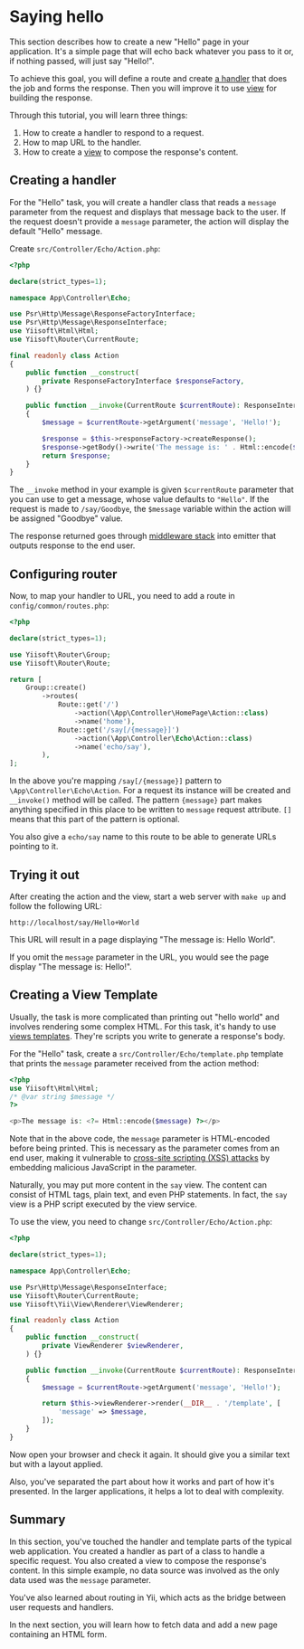 # Saying hello

This section describes how to create a new "Hello" page in your application.
It's a simple page that will echo back whatever you pass to it or, if nothing passed, will just say "Hello!".

To achieve this goal, you will define a route and create [a handler](../structure/handler.md) that does the job and
forms the response.
Then you will improve it to use [view](../structure/views.md) for building the response.

Through this tutorial, you will learn three things:

1. How to create a handler to respond to a request.
2. How to map URL to the handler.
3. How to create a [view](../structure/view.md) to compose the response's content.

## Creating a handler <span id="creating-handler"></span>

For the "Hello" task, you will create a handler class that reads
a `message` parameter from the request and displays that message back to the user. If the request
doesn't provide a `message` parameter, the action will display the default "Hello" message.

Create `src/Controller/Echo/Action.php`:

```php
<?php

declare(strict_types=1);

namespace App\Controller\Echo;

use Psr\Http\Message\ResponseFactoryInterface;
use Psr\Http\Message\ResponseInterface;
use Yiisoft\Html\Html;
use Yiisoft\Router\CurrentRoute;

final readonly class Action
{
    public function __construct(
        private ResponseFactoryInterface $responseFactory,
    ) {}

    public function __invoke(CurrentRoute $currentRoute): ResponseInterface
    {
        $message = $currentRoute->getArgument('message', 'Hello!');

        $response = $this->responseFactory->createResponse();
        $response->getBody()->write('The message is: ' . Html::encode($message));
        return $response;
    }
}
```

The `__invoke` method in your example is given `$currentRoute` parameter that you can use to get
a message, whose value defaults to `"Hello"`. If the request is made to `/say/Goodbye`,
the `$message` variable within the action will be assigned "Goodbye" value.

The response returned goes through [middleware stack](../structure/middleware.md) into emitter that outputs response
to the end user.

## Configuring router

Now, to map your handler to URL, you need to add a route in `config/common/routes.php`:

```php
<?php

declare(strict_types=1);

use Yiisoft\Router\Group;
use Yiisoft\Router\Route;

return [
    Group::create()
        ->routes(
            Route::get('/')
                ->action(\App\Controller\HomePage\Action::class)
                ->name('home'),
            Route::get('/say[/{message}]')
                ->action(\App\Controller\Echo\Action::class)
                ->name('echo/say'),
        ),
];
```

In the above you're mapping `/say[/{message}]` pattern to `\App\Controller\Echo\Action`. For a request its instance will
be created and `__invoke()` method will be called. The pattern `{message}` part makes anything specified in this place
to be written to `message` request attribute. `[]` means that this part of the pattern is optional. 

You also give a `echo/say` name to this route to be able to generate URLs pointing to it.

## Trying it out <span id="trying-it-out"></span>

After creating the action and the view, start a web server with `make up` and follow the following URL:

```
http://localhost/say/Hello+World
```

This URL will result in a page displaying "The message is: Hello World".

If you omit the `message` parameter in the URL, you would see the page display "The message is: Hello!".

## Creating a View Template <span id="creating-view-template"></span>

Usually, the task is more complicated than printing out "hello world" and involves rendering some complex
HTML. For this task, it's handy to use [views templates](../structure/view.md). They're scripts you
write to generate a response's body.

For the "Hello" task, create a `src/Controller/Echo/template.php` template that prints the `message` parameter received
from the action method:

```php
<?php
use Yiisoft\Html\Html;
/* @var string $message */
?>

<p>The message is: <?= Html::encode($message) ?></p>
```

Note that in the above code, the `message` parameter is HTML-encoded
before being printed. This is necessary as the parameter comes from an end user, making it vulnerable to
[cross-site scripting (XSS) attacks](https://en.wikipedia.org/wiki/Cross-site_scripting) by embedding
malicious JavaScript in the parameter.

Naturally, you may put more content in the `say` view. The content can consist of HTML tags, plain text, and even
PHP statements. In fact, the `say` view is a PHP script executed by the view service.

To use the view, you need to change `src/Controller/Echo/Action.php`:

```php
<?php

declare(strict_types=1);

namespace App\Controller\Echo;

use Psr\Http\Message\ResponseInterface;
use Yiisoft\Router\CurrentRoute;
use Yiisoft\Yii\View\Renderer\ViewRenderer;

final readonly class Action
{
    public function __construct(
        private ViewRenderer $viewRenderer,
    ) {}

    public function __invoke(CurrentRoute $currentRoute): ResponseInterface
    {
        $message = $currentRoute->getArgument('message', 'Hello!');

        return $this->viewRenderer->render(__DIR__ . '/template', [
            'message' => $message,
        ]);
    }
}
```

Now open your browser and check it again. It should give you a similar text but with a layout applied.

Also, you've separated the part about how it works and part of how it's presented. In the larger applications, 
it helps a lot to deal with complexity.

## Summary <span id="summary"></span>

In this section, you've touched the handler and template parts of the typical web application.
You created a handler as part of a class to handle a specific request. You also created a view
to compose the response's content. In this simple example, no data source was involved as the only data used was
the `message` parameter.

You've also learned about routing in Yii, which acts as the bridge between user requests and handlers.

In the next section, you will learn how to fetch data and add a new page containing an HTML form.
